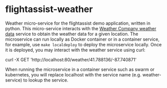 # flightassist-weather
Weather micro-service for the flightassist demo application, written in
python.  This micro-service interacts with the [Weather Company weather
data](https://console.ng.bluemix.net/catalog/services/weather-company-data/)
service to obtain the weather data for a given location.  The microservice can
run locally as Docker container or in a container service, for example, use `make localdeploy` to deploy the microservice locally.   Once it is deployed, you may interact with the weather service using curl:

curl -X GET 'http://localhost:80/weather/41.788136/-87.740871'

When running the microservice in a container service such as swarm or
kubernetes, you will replace localhost with the service name (e.g.
weather-service) to lookup the service.
